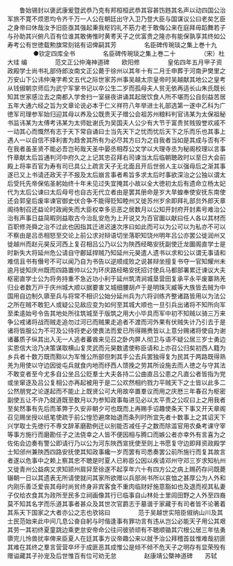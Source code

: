<!-- { "loadSidebar": true } -->
　　鲁始锡封以褒武康爰暨武恭乃克有邦桓桓武恭其容甚饬韪其名声以动四国公治军旅不寛不烦恩均令齐千万一人公在朝廷出守入卫乃登大臣与国谋议公曰老矣乞臣之身帝曰休哉汝予旧臣亟其强起秉我枢钧礼不筋力老于敢侮公来在庭拜毋蹈舞若子与孙助其兴俯凡百有位谁其敢俦惟时黄耉天子之优富贵之隆亦有能保孰享其终如公寿考公有世徳载勲旗常刻铭有诏俾嗣其芳
　　
　　名臣碑传琬琰之集上巻十九
　　
　　●钦定四库全书
　　
　　名臣碑传琬琰之集上巻二十
　　
　　（宋）杜大珪 编
　　
　　范文正公仲淹神道碑　　欧阳修
　　
　　皇佑四年五月甲子资政殿学士尚书礼部侍郎汝南文正公薨于徐州以其年十有二月壬申葬于河南尹樊里之万安山下公讳仲淹字希文五代之际世家苏州事吴越太宗皇帝时吴越献其地公之皇考从钱俶朝京师后为武宁军掌书记以卒公生二岁而孤母夫人贫无依再适长山朱氏既长知其世家感泣去之南都入学舍扫一室昼夜讲诵其起居饮食人所不堪而公自刻益苦居五年大通六经之旨为文章论说必本于仁义祥符八年举进士礼部选第一遂中乙科为广徳军司理参军始归迎其母以养及公既贵天子赠公会祖苏州粮料判官讳某为太保祖秘书监讳某为太傅考讳某为太师妣谢氏为吴国夫人公少有大节于富贵贫贱毁誉欢戚不一动其心而慨然有志于天下常自诵曰士当先天下之忧而忧后天下之乐而乐也其事上遇人一以自信不择利害为趋舍其所有为必尽其方曰为之自我者当如是其成与否有不在我者虽圣贤不能必吾岂茍哉天圣中晏丞相荐公文学以大理寺丞为秘阁校理以言事忤章献太后旨通判河中府久之上记其忠召拜右司谏当太后临朝聴政时以至日大会前殿上将率百官为寿有司已具公上疏言天子无北面且开后世弱人主以强母后之渐其事遂已又上书请还政天子不报及太后崩言事者希旨多求太后时事欲深治之公独以谓太后受托先帝保佑圣躬始终十年未见过失宜掩其小故以全大徳初太后有遗命立杨太妃代为太后公谏曰太后母号也自古无代立者由是罢其册命是岁大旱蝗奉使安抚东南使还会郭皇后废率谏官御史伏合争不能得贬知睦州又徙苏州岁余即拜礼部贠外郎天章阁待制召还益论时政阙失而大臣权幸多忌恶之居数月以公知开封府开封素号难治公治有声事日益简暇则益取古今治乱安危为上开说又为百官圗以献曰任人各以其材而百职修尧舜之治不过此也因指其迁进迟速次序曰如此而可以为公可以为私亦不可以不察由是吕丞相怒至交论上前公求对辩语切坐落职知饶州明年吕公亦罢公徙润州又徙越州而赵元昊反河西上复召相吕公乃以公为陜西经略安抚副使迁龙圗阁直学士是时新失大将延州危公请自守鄜延捍贼乃知延州元昊遣人遗书以求和公以谓无事请和难信且书有僭号不可以闻乃自为书告以逆顺成败之说甚辩坐擅复书夺一官知耀州未逾月徙知庆州既而四路置帅以公为环庆路经略安抚招讨使兵马都部署累迁谏议大夫枢密直学士公为将务持重不急近功小利于延州筑清涧城垦营田复承平永平废寨熟羌归业者数万戸于庆州城大顺以据要害又城细腰胡卢于是明珠灭臧等大族皆去贼为中国用自边制久隳至兵与将常不相识公始分延州兵为六将训练齐整诸路皆用以为法公之所在贼不敢犯人或疑公见敌应变为如何至其城大顺也一旦引兵出诸将不知所向军至柔逺始号令告其地处所往筑城至于版筑之用大小毕具而军中初不知贼以骑三万来争公戒诸将战而贼走追勿过河已而贼果走追者不渡而河外果有伏贼失计乃引去于是诸将皆服公为不可及公待将吏必使畏法而爱已所得赐赉皆以上意分赐诸将使自为谢诸蕃质子纵其出入无一人逃者蕃酋来见召之卧内屏人彻卫与语不疑公居三岁士勇边实恩信大洽乃决策谋取横山复灵武而元昊数遣使称臣请和上亦召公归矣初西人籍为乡兵者十数万既而黥以为军惟公所部但刺其手公去兵罢独得复为民其于两路既得熟羌为用使以守边因徙屯兵就食内地而纾西人馈挽之劳其所设施去而人徳之与守其法不敢变者至今尤多自公坐吕公贬羣士大夫各持二公曲直吕公患之凡直公者皆指为党或坐窜逐及吕公复相公亦再起被用于是二公欢然相约戮力平贼天下之士皆以此多二公然朋党之论遂起而不能止上既贤公可大用故卒置羣议而用之庆厯三年春召为枢密副使五让不许乃就道既至数月以为参知政事每进见必以太平责之公叹曰上之用我者至矣然事有先后而革弊于久安非朝夕可也既而上再赐手诏趣使条天下事又开天章阁召见赐坐授以纸笔使疏于前公惶恐避席始退而条列时所宜先者十数事上之其诏天下兴学取士先徳行不専文辞革磨勘例迁以别能否减任子之数而除滥官用农桑考课守宰等事方施行而磨勘任子之法侥幸之人皆不便因相与腾口而嫉公者亦幸外有言喜为之佐佑会边奏有警公即请行乃以公为河东陜西宣抚使至则上书愿复守边即拜资政殿学士知邠州兼陜西四路安抚使其知政事纔一岁而罢有司悉奏罢公前所施行而复其故言者遂以危事中之赖上察其忠不聴是时夏人已称臣公因以疾请邓州守邓三岁求知杭州又徙青州公益病又求知颕州肩舁至徐遂不起享年六十有四方公之病上赐药存问既薨辍朝一日以其遗表无所请使就问其家所欲赠以兵部尚书所以哀恤之甚厚公为人外和内刚乐善泛爱丧其母时尚贫终身非宾客食不重肉临财好施意豁如也及退而视其私妻子仅给衣食其为政所至民多立祠画像其行已临事自山林处士里闾田野之人外至四裔莫不知其名字而乐道其事者甚众及其世次官爵志于墓谱于家藏于有司者皆不论著着其系天下国家之大者亦公之志也欤铭曰
　　
　　范于吴越世实陪臣俶纳山川及其士民范始来此中间几息公奋自躬与时偕逢事有罪功言有违从岂公必能天子用公其艰其劳一其初终夏童跳边乘吏怠安帝命公往问彼骄顽有不聴顺锄其穴根公居三年怯勇隳完儿怜兽扰率俾来臣夏人在廷其事方议帝趣公来以就予治公拜稽首兹惟难哉初匪其难在其终之羣言营营卒坏于成匪恶其成惟公是倾不倾不危天子之明存有显荣殁有赠谥藏其子孙宠及后世惟百有位可劝无怠
　　
　　赵康靖公槩神道碑　　苏轼
　　

